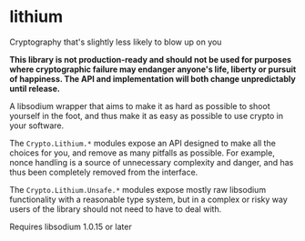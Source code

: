 lithium
====

Cryptography that's slightly less likely to blow up on you

**This library is not production-ready and should not be used for purposes
where cryptographic failure may endanger anyone's life, liberty or pursuit of
happiness. The API and implementation will both change unpredictably until
release.**

A libsodium wrapper that aims to make it as hard as possible to shoot yourself
in the foot, and thus make it as easy as possible to use crypto in your
software.

The `Crypto.Lithium.*` modules expose an API designed to make all the choices
for you, and remove as many pitfalls as possible. For example, nonce handling
is a source of unnecessary complexity and danger, and has thus been completely
removed from the interface.

The `Crypto.Lithium.Unsafe.*` modules expose mostly raw libsodium functionality
with a reasonable type system, but in a complex or risky way users of the
library should not need to have to deal with.

Requires libsodium 1.0.15 or later

